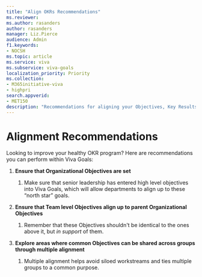```yaml
---
title: "Align OKRs Recommendations"
ms.reviewer: 
ms.author: rasanders
author: rasanders
manager: Liz.Pierce
audience: Admin
f1.keywords:
- NOCSH
ms.topic: article
ms.service: viva
ms.subservice: viva-goals
localization_priority: Priority
ms.collection:  
- M365initiative-viva
- highpri
search.appverid:
- MET150
description: "Recommendations for aligning your Objectives, Key Results, and Initiatives for a healthy OKR program."
---
```


# Alignment Recommendations

Looking to improve your healthy OKR program? Here are recommendations you can perform within Viva Goals: 

1. **Ensure that Organizational Objectives are set** 
    1. Make sure that senior leadership has entered high level objectives into Viva Goals, which will allow departments to align up to these “north star” goals.  

1. **Ensure that Team level Objectives align up to parent Organizational Objectives** 
    1. Remember that these Objectives shouldn't be identical to the ones above it, but *in support* of them. 
    
1. **Explore areas where common Objectives can be shared across groups through multiple alignment**
    1. Multiple alignment helps avoid siloed workstreams and ties multiple groups to a common purpose.